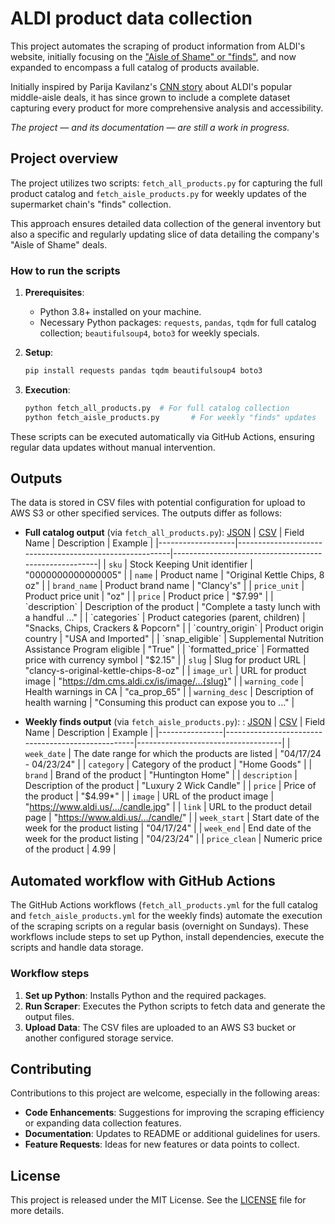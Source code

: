 # ALDI product data collection

This project automates the scraping of product information from ALDI's website, initially focusing on the ["Aisle of Shame" or "finds"](https://www.aldi.us/weekly-specials/this-weeks-aldi-finds/), and now expanded to encompass a full catalog of products available. 

Initially inspired by Parija Kavilanz's [CNN story](https://www.cnn.com/2024/04/19/business/aldi-aisle-of-shame-fans/index.html) about ALDI's popular middle-aisle deals, it has since grown to include a complete dataset capturing every product for more comprehensive analysis and accessibility.

*The project — and its documentation — are still a work in progress.*

## Project overview

The project utilizes two scripts: `fetch_all_products.py` for capturing the full product catalog and `fetch_aisle_products.py` for weekly updates of the supermarket chain's "finds" collection. 

This approach ensures detailed data collection of the general inventory but also a specific and regularly updating slice of data detailing the company's "Aisle of Shame" deals. 

### How to run the scripts

1. **Prerequisites**:
   - Python 3.8+ installed on your machine.
   - Necessary Python packages: `requests`, `pandas`, `tqdm` for full catalog collection; `beautifulsoup4`, `boto3` for weekly specials.

2. **Setup**:
   ```bash
   pip install requests pandas tqdm beautifulsoup4 boto3
   ```

3. **Execution**:
   ```bash
   python fetch_all_products.py  # For full catalog collection
   python fetch_aisle_products.py       # For weekly "finds" updates
   ```

These scripts can be executed automatically via GitHub Actions, ensuring regular data updates without manual intervention.

## Outputs

The data is stored in CSV files with potential configuration for upload to AWS S3 or other specified services. The outputs differ as follows:

- **Full catalog output** (via `fetch_all_products.py`): [JSON](https://stilesdata.com/aldi/aldi_products_detailed.json) | [CSV](https://stilesdata.com/aldi/aldi_products_detailed.csv)
| Field Name        | Description                                             | Example                                               |
|-------------------|---------------------------------------------------------|-------------------------------------------------------|
| `sku`             | Stock Keeping Unit identifier                           | "0000000000000005"                                    |
| `name`            | Product name                                            | "Original Kettle Chips, 8 oz"                         |
| `brand_name`      | Product brand name                                      | "Clancy's"                                            |
| `price_unit`      | Product price unit                                      | "oz"                                                  |
| `price`           | Product price                                           | "$7.99"                                               |
| `description`     | Description of the product                              | "Complete a tasty lunch with a handful ..."           |
| `categories`      | Product categories (parent, children)                   | "Snacks, Chips, Crackers & Popcorn"                   |
| `country_origin`  | Product origin country                                  | "USA and Imported"                                    |
| `snap_eligible`   | Supplemental Nutrition Assistance Program eligible      | "True"                                                |
| `formatted_price` | Formatted price with currency symbol                    | "$2.15"                                               |
| `slug`            | Slug for product URL                                    | "clancy-s-original-kettle-chips-8-oz"                 |
| `image_url`       | URL for product image                                   | "https://dm.cms.aldi.cx/is/image/...{slug}"           |
| `warning_code`    | Health warnings in CA                                   | "ca_prop_65"                                          |
| `warning_desc`    | Description of health warning                           | "Consuming this product can expose you to ..."        |


- **Weekly finds output** (via `fetch_aisle_products.py`): : [JSON](data/processed/aldi_finds_latest.json) | [CSV](data/processed/aldi_finds_latest.csv)
  | Field Name     | Description                                       | Example                            |
  |----------------|---------------------------------------------------|------------------------------------|
  | `week_date`    | The date range for which the products are listed  | "04/17/24 - 04/23/24"              |
  | `category`     | Category of the product                           | "Home Goods"                       |
  | `brand`        | Brand of the product                              | "Huntington Home"                  |
  | `description`  | Description of the product                        | "Luxury 2 Wick Candle"             |
  | `price`        | Price of the product                              | "$4.99*"                           |
  | `image`        | URL of the product image                          | "https://www.aldi.us/.../candle.jpg" |
  | `link`         | URL to the product detail page                    | "https://www.aldi.us/.../candle/"   |
  | `week_start`   | Start date of the week for the product listing    | "04/17/24"                         |
  | `week_end`     | End date of the week for the product listing      | "04/23/24"                         |
  | `price_clean`  | Numeric price of the product                      | 4.99                               |

## Automated workflow with GitHub Actions

The GitHub Actions workflows (`fetch_all_products.yml` for the full catalog and `fetch_aisle_products.yml` for the weekly finds) automate the execution of the scraping scripts on a regular basis (overnight on Sundays). These workflows include steps to set up Python, install dependencies, execute the scripts and handle data storage.

### Workflow steps

1. **Set up Python**: Installs Python and the required packages.
2. **Run Scraper**: Executes the Python scripts to fetch data and generate the output files.
3. **Upload Data**: The CSV files are uploaded to an AWS S3 bucket or another configured storage service.

## Contributing

Contributions to this project are welcome, especially in the following areas:

- **Code Enhancements**: Suggestions for improving the scraping efficiency or expanding data collection features.
- **Documentation**: Updates to README or additional guidelines for users.
- **Feature Requests**: Ideas for new features or data points to collect.

## License

This project is released under the MIT License. See the [LICENSE](LICENSE) file for more details.
